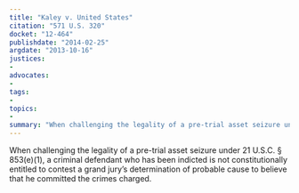 ```yaml
---
title: "Kaley v. United States"
citation: "571 U.S. 320"
docket: "12-464"
publishdate: "2014-02-25"
argdate: "2013-10-16"
justices:
- 
advocates:
- 
tags:
- 
topics:
- 
summary: "When challenging the legality of a pre-trial asset seizure under 21 U.S.C. § 853(e)(1), a criminal defendant who has been indicted is not constitutionally entitled to contest a grand jury’s determination of probable cause to believe that he committed the crimes charged."
---
```

When challenging the legality of a pre-trial asset seizure under 21 U.S.C. § 853(e)(1), a criminal defendant who has been indicted is not constitutionally entitled to contest a grand jury’s determination of probable cause to believe that he committed the crimes charged.

